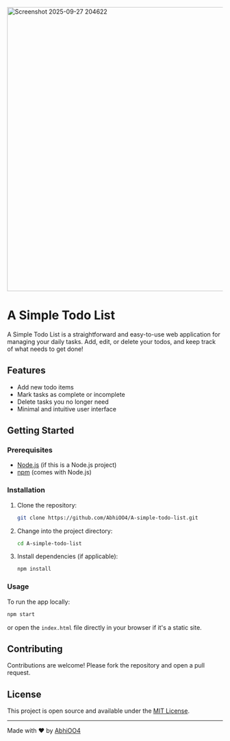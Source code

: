 <img width="1105" height="662" alt="Screenshot 2025-09-27 204622" src="https://github.com/user-attachments/assets/fc3b3290-2abe-405a-9943-73b68aafc698" />

# A Simple Todo List

A Simple Todo List is a straightforward and easy-to-use web application for managing your daily tasks. Add, edit, or delete your todos, and keep track of what needs to get done!

## Features

- Add new todo items
- Mark tasks as complete or incomplete
- Delete tasks you no longer need
- Minimal and intuitive user interface

## Getting Started

### Prerequisites

- [Node.js](https://nodejs.org/) (if this is a Node.js project)
- [npm](https://www.npmjs.com/) (comes with Node.js)

### Installation

1. Clone the repository:
   ```bash
   git clone https://github.com/AbhiOO4/A-simple-todo-list.git
   ```
2. Change into the project directory:
   ```bash
   cd A-simple-todo-list
   ```
3. Install dependencies (if applicable):
   ```bash
   npm install
   ```

### Usage

To run the app locally:

```bash
npm start
```
or open the `index.html` file directly in your browser if it's a static site.

## Contributing

Contributions are welcome! Please fork the repository and open a pull request.

## License

This project is open source and available under the [MIT License](LICENSE).

---

Made with ❤️ by [AbhiOO4](https://github.com/AbhiOO4)

